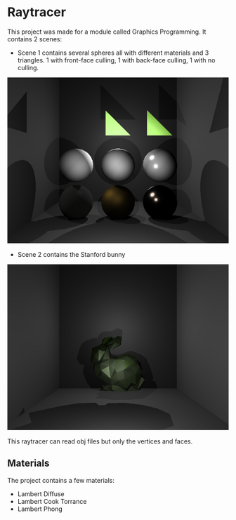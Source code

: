# Raytracer

This project was made for a module called Graphics Programming. It contains 2 scenes:
* Scene 1 contains several spheres all with different materials and 3 triangles. 1 with front-face culling, 1 with back-face culling, 1 with no culling. 

![scene1](Scene1.bmp)

* Scene 2 contains the Stanford bunny

![scene2](Scene2.bmp)

This raytracer can read obj files but only the vertices and faces.

## Materials
The project contains a few materials:
* Lambert Diffuse
* Lambert Cook Torrance
* Lambert Phong
